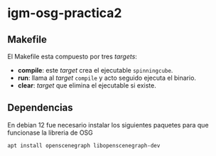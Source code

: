 # igm-osg-practica2

## Makefile

El Makefile esta compuesto por tres _targets_:
  + **compile**: este _target_ crea el ejecutable `spinningcube`.
  + **run**: llama al _target_ `compile` y acto seguido ejecuta el binario.
  + **clear**: _target_ que elimina el ejecutable si existe.

## Dependencias

En debian 12 fue necesario instalar los siguientes paquetes para que funcionase la libreria de OSG
```
apt install openscenegraph libopenscenegraph-dev
```